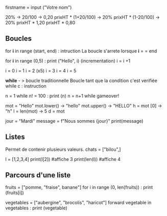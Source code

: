 

firstname = input ("Votre nom")

20% -> 20/100 -> 0,20 
prixHT * (1+20/100) -> 20%
prixHT * (1-20/100) -> 20%
prixHT * 1,20
prixHT * 0,80

## Boucles 
for **i** in range (start, end) :
intruction
La boucle s'arrete lorsque **i** = = end

for **i** in range (0,5) :
print ("Hello", i)
(incrementation) i = i +1

i = 0
i = 1
i = 2      (x5)
i = 3
i = 4
i = 5

**while** - > boucle traditionnelle
Boucle tant que la condition c'est verifiée
while c : 
instruction

n = 1
while n! = 100 :
print (n)
n = n+1
while gameover!

mot = "Hello"
mot.lower() -> "hello"
mot.upper() -> "HELLO"
h = mot [0] -> "h"
l = len(mot) -> 5
d = mot

jour = "Mardi"
message = f"Nous sommes {jour}"
print(message)

## Listes
Permet de contenir plusieurs valeurs.
chats = ["bilou",]

l = [1,2,3,4]
print(l[2]) #affiche 3
print(len(l)) #affiche 4

## Parcours d'une liste
fruits = ["pomme, "fraise", banane"]
for i in range (0, len(fruits)) :
print (fruits[i])

vegetables = ["aubergine", "brocolis", "haricot"]
forward vegetable in vegetables :
print (vegetable)








